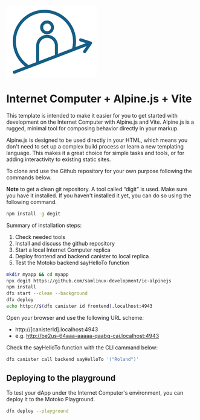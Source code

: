 <p align="left" >
  <img width="240"  src="public/icAcademy.png">
</p>

# Internet Computer + Alpine.js + Vite

This template is intended to make it easier for you to get started with development on the Internet Computer with Alpine.js and Vite. Alpine.js is a rugged, minimal tool for composing behavior directly in your markup.

Alpine.js is designed to be used directly in your HTML, which means you don't need to set up a complex build process or learn a new templating language. This makes it a great choice for simple tasks and tools, or for adding interactivity to existing static sites.

To clone and use the Github repository for your own purpose following the commands below. 

**Note** to get a clean git repository. A tool called “digit” is used. Make sure you have it installed. If you haven't installed it yet, you can do so using the following command.

```bash
npm install -g degit
```

Summary of installation steps:
1. Check needed tools
2. Install and discuss the github repository
3. Start a local Internet Computer replica
4. Deploy frontend and backend canister to local replica
5. Test the Motoko backend sayHelloTo function


```bash
mkdir myapp && cd myapp
npx degit https://github.com/samlinux-development/ic-alpinejs
npm install
dfx start --clean --background
dfx deploy 
echo http://$(dfx canister id frontend).localhost:4943
```
Open your browser and use the following URL scheme:

- http://[canisterId].localhost:4943
- e.g. http://be2us-64aaa-aaaaa-qaabq-cai.localhost:4943

Check the sayHelloTo function with the CLI cammand below:
```bash
dfx canister call backend sayHelloTo '("Roland")'
```

## Deploying to the playground
To test your dApp under the Internet Computer's environment, you can deploy it to the Motoko Playground.

```bash
dfx deploy --playground
```
